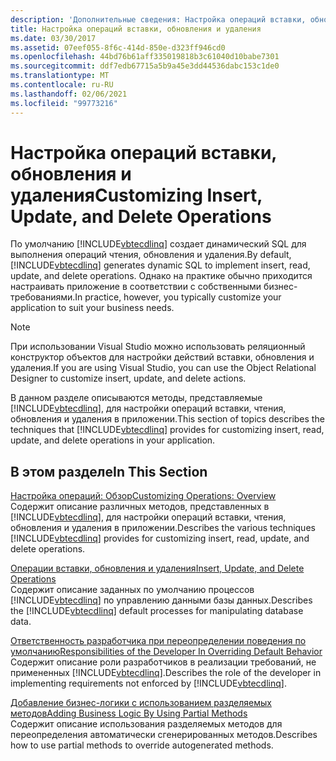 ```yaml
---
description: 'Дополнительные сведения: Настройка операций вставки, обновления и удаления'
title: Настройка операций вставки, обновления и удаления
ms.date: 03/30/2017
ms.assetid: 07eef055-8f6c-414d-850e-d323ff946cd0
ms.openlocfilehash: 44bd76b61aff335019818b3c61040d10babe7301
ms.sourcegitcommit: ddf7edb67715a5b9a45e3dd44536dabc153c1de0
ms.translationtype: MT
ms.contentlocale: ru-RU
ms.lasthandoff: 02/06/2021
ms.locfileid: "99773216"
---
```

# <a name="customizing-insert-update-and-delete-operations"></a><span data-ttu-id="0b287-103">Настройка операций вставки, обновления и удаления</span><span class="sxs-lookup"><span data-stu-id="0b287-103">Customizing Insert, Update, and Delete Operations</span></span>

<span data-ttu-id="0b287-104">По умолчанию [!INCLUDE[vbtecdlinq](../../../../../../includes/vbtecdlinq-md.md)] создает динамический SQL для выполнения операций чтения, обновления и удаления.</span><span class="sxs-lookup"><span data-stu-id="0b287-104">By default, [!INCLUDE[vbtecdlinq](../../../../../../includes/vbtecdlinq-md.md)] generates dynamic SQL to implement insert, read, update, and delete operations.</span></span> <span data-ttu-id="0b287-105">Однако на практике обычно приходится настраивать приложение в соответствии с собственными бизнес-требованиями.</span><span class="sxs-lookup"><span data-stu-id="0b287-105">In practice, however, you typically customize your application to suit your business needs.</span></span>  
  
> [!NOTE]
> <span data-ttu-id="0b287-106">При использовании Visual Studio можно использовать реляционный конструктор объектов для настройки действий вставки, обновления и удаления.</span><span class="sxs-lookup"><span data-stu-id="0b287-106">If you are using Visual Studio, you can use the Object Relational Designer to customize insert, update, and delete actions.</span></span>  
  
 <span data-ttu-id="0b287-107">В данном разделе описываются методы, представляемые [!INCLUDE[vbtecdlinq](../../../../../../includes/vbtecdlinq-md.md)], для настройки операций вставки, чтения, обновления и удаления в приложении.</span><span class="sxs-lookup"><span data-stu-id="0b287-107">This section of topics describes the techniques that [!INCLUDE[vbtecdlinq](../../../../../../includes/vbtecdlinq-md.md)] provides for customizing insert, read, update, and delete operations in your application.</span></span>  
  
## <a name="in-this-section"></a><span data-ttu-id="0b287-108">В этом разделе</span><span class="sxs-lookup"><span data-stu-id="0b287-108">In This Section</span></span>  

 [<span data-ttu-id="0b287-109">Настройка операций: Обзор</span><span class="sxs-lookup"><span data-stu-id="0b287-109">Customizing Operations: Overview</span></span>](customizing-operations-overview.md)  
 <span data-ttu-id="0b287-110">Содержит описание различных методов, представленных в [!INCLUDE[vbtecdlinq](../../../../../../includes/vbtecdlinq-md.md)], для настройки операций вставки, чтения, обновления и удаления в приложении.</span><span class="sxs-lookup"><span data-stu-id="0b287-110">Describes the various techniques [!INCLUDE[vbtecdlinq](../../../../../../includes/vbtecdlinq-md.md)] provides for customizing insert, read, update, and delete operations.</span></span>  
  
 [<span data-ttu-id="0b287-111">Операции вставки, обновления и удаления</span><span class="sxs-lookup"><span data-stu-id="0b287-111">Insert, Update, and Delete Operations</span></span>](insert-update-and-delete-operations.md)  
 <span data-ttu-id="0b287-112">Содержит описание заданных по умолчанию процессов [!INCLUDE[vbtecdlinq](../../../../../../includes/vbtecdlinq-md.md)] по управлению данными базы данных.</span><span class="sxs-lookup"><span data-stu-id="0b287-112">Describes the [!INCLUDE[vbtecdlinq](../../../../../../includes/vbtecdlinq-md.md)] default processes for manipulating database data.</span></span>  
  
 [<span data-ttu-id="0b287-113">Ответственность разработчика при переопределении поведения по умолчанию</span><span class="sxs-lookup"><span data-stu-id="0b287-113">Responsibilities of the Developer In Overriding Default Behavior</span></span>](responsibilities-of-the-developer-in-overriding-default-behavior.md)  
 <span data-ttu-id="0b287-114">Содержит описание роли разработчиков в реализации требований, не примененных [!INCLUDE[vbtecdlinq](../../../../../../includes/vbtecdlinq-md.md)].</span><span class="sxs-lookup"><span data-stu-id="0b287-114">Describes the role of the developer in implementing requirements not enforced by [!INCLUDE[vbtecdlinq](../../../../../../includes/vbtecdlinq-md.md)].</span></span>  
  
 [<span data-ttu-id="0b287-115">Добавление бизнес-логики с использованием разделяемых методов</span><span class="sxs-lookup"><span data-stu-id="0b287-115">Adding Business Logic By Using Partial Methods</span></span>](adding-business-logic-by-using-partial-methods.md)  
 <span data-ttu-id="0b287-116">Содержит описание использования разделяемых методов для переопределения автоматически сгенерированных методов.</span><span class="sxs-lookup"><span data-stu-id="0b287-116">Describes how to use partial methods to override autogenerated methods.</span></span>
